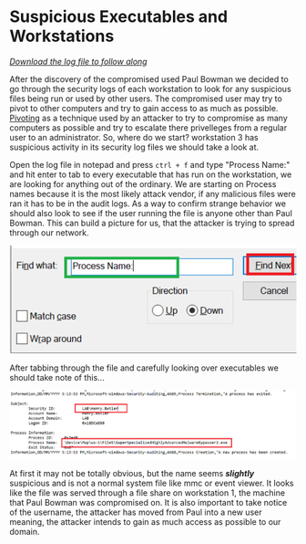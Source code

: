 # Suspicious Executables and Workstations

[*Download the log file to follow along*](./logs/ws-3-security.csv)

After the discovery of the compromised used Paul Bowman we decided to go through the security logs of each workstation to look for any suspicious files being run or used by other users.
The compromised user may try to pivot to other computers and try to gain access to as much as possible. [Pivoting](https://www.geeksforgeeks.org/pivoting-moving-inside-a-network/) as a technique used by an attacker to try to compromise as many computers as possible and try to escalate there privelleges from a regular user to an administrator. So, where do we start? workstation 3 has suspicious activity in its security log files we should take a look at.
 
Open the log file in notepad and press `ctrl + f` and type "Process Name:" and hit enter to tab to every executable that has run on the workstation, we are looking for anything out of the ordinary. We are starting on Process names because it is the most likely attack vendor, if any malicious files were ran it has to be in the audit logs. As a way to confirm strange behavior we should also look to see if the user running the file is anyone other than Paul Bowman. This can build a picture for us, that the attacker is trying to spread through our network.

![Sysmon Extract All](./images/search.PNG)

After tabbing through the file and carefully looking over executables we should take note of this...

![Sysmon Extract All](./images/find_next.PNG)

At first it may not be totally obvious, but the name seems ***slightly*** suspicious and is not a normal system file like mmc or event viewer. It looks like the file was served through a file share on workstation 1, the machine that Paul Bowman was compromised on. It is also important to take notice of the username, the attacker has moved from Paul into a new user meaning, the attacker intends to gain as much access as possible to our domain.
